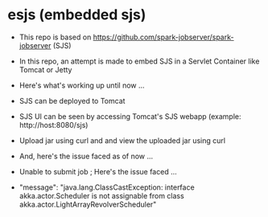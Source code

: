 # esjs (embedded sjs)

* This repo is based on https://github.com/spark-jobserver/spark-jobserver (SJS)

* In this repo, an attempt is made to embed SJS in a Servlet Container like Tomcat or Jetty

* Here's what's working up until now ...

* SJS can be deployed to Tomcat

* SJS UI can be seen by accessing Tomcat's SJS webapp (example: http://host:8080/sjs)

* Upload jar using curl and and view the uploaded jar using curl

* And, here's the issue faced as of now ...

* Unable to submit job ; Here's the issue faced ...

* "message": "java.lang.ClassCastException: interface akka.actor.Scheduler is not assignable from class akka.actor.LightArrayRevolverScheduler"

